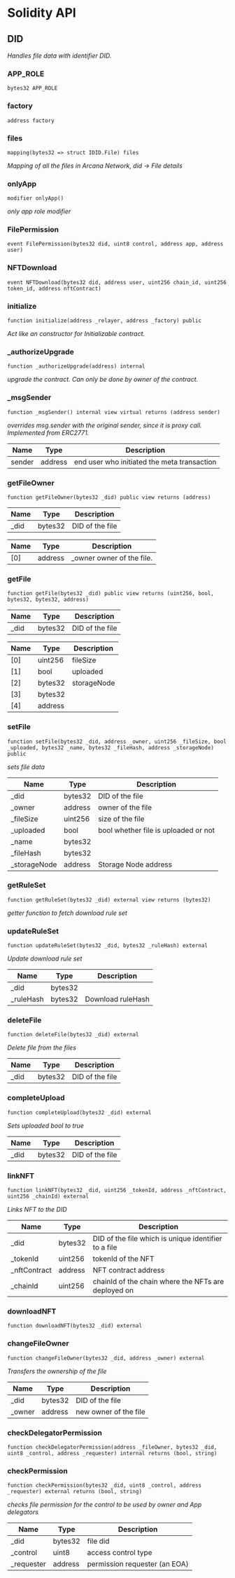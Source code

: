 # Solidity API

## DID

_Handles file data with identifier DID._

### APP_ROLE

```solidity
bytes32 APP_ROLE
```

### factory

```solidity
address factory
```

### files

```solidity
mapping(bytes32 => struct IDID.File) files
```

_Mapping of all the files in Arcana Network, did -> File details_

### onlyApp

```solidity
modifier onlyApp()
```

_only app role modifier_

### FilePermission

```solidity
event FilePermission(bytes32 did, uint8 control, address app, address user)
```

### NFTDownload

```solidity
event NFTDownload(bytes32 did, address user, uint256 chain_id, uint256 token_id, address nftContract)
```

### initialize

```solidity
function initialize(address _relayer, address _factory) public
```

_Act like an constructor for Initializable contract._

### _authorizeUpgrade

```solidity
function _authorizeUpgrade(address) internal
```

_upgrade the contract. Can only be done by owner of the contract._

### _msgSender

```solidity
function _msgSender() internal view virtual returns (address sender)
```

_overrides msg.sender with the original sender, since it is proxy call. Implemented from ERC2771._

| Name | Type | Description |
| ---- | ---- | ----------- |
| sender | address | end user who initiated the meta transaction |

### getFileOwner

```solidity
function getFileOwner(bytes32 _did) public view returns (address)
```

| Name | Type | Description |
| ---- | ---- | ----------- |
| _did | bytes32 | DID of the file |

| Name | Type | Description |
| ---- | ---- | ----------- |
| [0] | address | _owner owner of the file. |

### getFile

```solidity
function getFile(bytes32 _did) public view returns (uint256, bool, bytes32, bytes32, address)
```

| Name | Type | Description |
| ---- | ---- | ----------- |
| _did | bytes32 | DID of the file |

| Name | Type | Description |
| ---- | ---- | ----------- |
| [0] | uint256 | fileSize |
| [1] | bool | uploaded |
| [2] | bytes32 | storageNode |
| [3] | bytes32 |  |
| [4] | address |  |

### setFile

```solidity
function setFile(bytes32 _did, address _owner, uint256 _fileSize, bool _uploaded, bytes32 _name, bytes32 _fileHash, address _storageNode) public
```

_sets file data_

| Name | Type | Description |
| ---- | ---- | ----------- |
| _did | bytes32 | DID of the file |
| _owner | address | owner of the file |
| _fileSize | uint256 | size of the file |
| _uploaded | bool | bool whether file is uploaded or not |
| _name | bytes32 |  |
| _fileHash | bytes32 |  |
| _storageNode | address | Storage Node address |

### getRuleSet

```solidity
function getRuleSet(bytes32 _did) external view returns (bytes32)
```

_getter function to fetch download rule set_

### updateRuleSet

```solidity
function updateRuleSet(bytes32 _did, bytes32 _ruleHash) external
```

_Update download rule set_

| Name | Type | Description |
| ---- | ---- | ----------- |
| _did | bytes32 |  |
| _ruleHash | bytes32 | Download ruleHash |

### deleteFile

```solidity
function deleteFile(bytes32 _did) external
```

_Delete file from the files_

| Name | Type | Description |
| ---- | ---- | ----------- |
| _did | bytes32 | DID of the file |

### completeUpload

```solidity
function completeUpload(bytes32 _did) external
```

_Sets uploaded bool to true_

| Name | Type | Description |
| ---- | ---- | ----------- |
| _did | bytes32 | DID of the file |

### linkNFT

```solidity
function linkNFT(bytes32 _did, uint256 _tokenId, address _nftContract, uint256 _chainId) external
```

_Links NFT to the DID_

| Name | Type | Description |
| ---- | ---- | ----------- |
| _did | bytes32 | DID of the file which is unique identifier to a file |
| _tokenId | uint256 | tokenId of the NFT |
| _nftContract | address | NFT contract address |
| _chainId | uint256 | chainId of the chain where the NFTs are deployed on |

### downloadNFT

```solidity
function downloadNFT(bytes32 _did) external
```

### changeFileOwner

```solidity
function changeFileOwner(bytes32 _did, address _owner) external
```

_Transfers the ownership of the file_

| Name | Type | Description |
| ---- | ---- | ----------- |
| _did | bytes32 | DID of the file |
| _owner | address | new owner of the file |

### checkDelegatorPermission

```solidity
function checkDelegatorPermission(address _fileOwner, bytes32 _did, uint8 _control, address _requester) internal returns (bool, string)
```

### checkPermission

```solidity
function checkPermission(bytes32 _did, uint8 _control, address _requester) external returns (bool, string)
```

_checks file permission for the control  to be used by owner and App delegators_

| Name | Type | Description |
| ---- | ---- | ----------- |
| _did | bytes32 | file did |
| _control | uint8 | access control type |
| _requester | address | permission requester (an EOA) |


